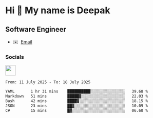 Hi 👋 My name is Deepak
=======================

Software Engineer
-----------------
* ✉️  [Email](mailto:kumar.neu19@gmail.com)


### Socials

<p align="left"><a href="https://www.linkedin.com/in/deepak94kumar" target="_blank" rel="noreferrer"><img src="https://raw.githubusercontent.com/danielcranney/readme-generator/main/public/icons/socials/linkedin.svg" width="32" height="32" /></a></p>

<!--START_SECTION:waka-->

```txt
From: 11 July 2025 - To: 18 July 2025

YAML       1 hr 31 mins    ██████████░░░░░░░░░░░░░░░   39.68 %
Markdown   51 mins         █████▓░░░░░░░░░░░░░░░░░░░   22.03 %
Bash       42 mins         ████▓░░░░░░░░░░░░░░░░░░░░   18.15 %
JSON       23 mins         ██▓░░░░░░░░░░░░░░░░░░░░░░   10.09 %
C#         15 mins         █▓░░░░░░░░░░░░░░░░░░░░░░░   06.60 %
```

<!--END_SECTION:waka-->
